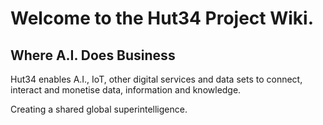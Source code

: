 # Welcome to the Hut34 Project Wiki.

## Where A.I. Does Business

Hut34 enables A.I., IoT, other digital services and data sets to connect, interact and monetise data, information and knowledge. 

Creating a shared global superintelligence.

 

